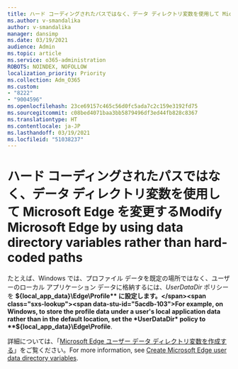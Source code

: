 ```yaml
---
title: ハード コーディングされたパスではなく、データ ディレクトリ変数を使用して Microsoft Edge を変更する
ms.author: v-smandalika
author: v-smandalika
manager: dansimp
ms.date: 03/19/2021
audience: Admin
ms.topic: article
ms.service: o365-administration
ROBOTS: NOINDEX, NOFOLLOW
localization_priority: Priority
ms.collection: Adm_O365
ms.custom:
- "8222"
- "9004596"
ms.openlocfilehash: 23ce69157c465c56d0fc5ada7c2c159e3192fd75
ms.sourcegitcommit: c08bed4071baa3bb5879496df3ed44fb828c8367
ms.translationtype: HT
ms.contentlocale: ja-JP
ms.lasthandoff: 03/19/2021
ms.locfileid: "51038237"
---
```

# <a name="modify-microsoft-edge-by-using-data-directory-variables-rather-than-hard-coded-paths"></a><span data-ttu-id="5acdb-102">ハード コーディングされたパスではなく、データ ディレクトリ変数を使用して Microsoft Edge を変更する</span><span class="sxs-lookup"><span data-stu-id="5acdb-102">Modify Microsoft Edge by using data directory variables rather than hard-coded paths</span></span>

<span data-ttu-id="5acdb-103">たとえば、Windows では、プロファイル データを既定の場所ではなく、ユーザーのローカル アプリケーション データに格納するには、*UserDataDir* ポリシーを **${local_app_data}\Edge\Profile** に設定します。</span><span class="sxs-lookup"><span data-stu-id="5acdb-103">For example, on Windows, to store the profile data under a user's local application data rather than in the default location, set the *UserDataDir* policy to **${local_app_data}\Edge\Profile**.</span></span>

<span data-ttu-id="5acdb-104">詳細については、「[Microsoft Edge ユーザー データ ディレクトリ変数を作成する](https://docs.microsoft.com/deployedge/microsoft-edge-policies)」をご覧ください。</span><span class="sxs-lookup"><span data-stu-id="5acdb-104">For more information, see [Create Microsoft Edge user data directory variables](https://docs.microsoft.com/deployedge/microsoft-edge-policies).</span></span>